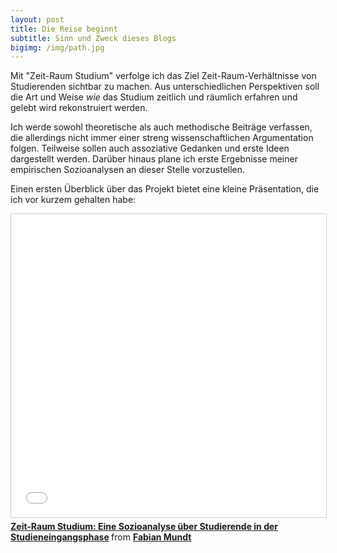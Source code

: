 ```yaml
---
layout: post
title: Die Reise beginnt
subtitle: Sinn und Zweck dieses Blogs
bigimg: /img/path.jpg
---
```


Mit "Zeit-Raum Studium" verfolge ich das Ziel Zeit-Raum-Verhältnisse von Studierenden sichtbar zu machen. Aus unterschiedlichen Perspektiven soll die Art und Weise _wie_ das Studium zeitlich und räumlich erfahren und gelebt wird rekonstruiert werden. 

Ich werde sowohl theoretische als auch methodische Beiträge verfassen, die allerdings nicht immer einer streng wissenschaftlichen Argumentation folgen. Teilweise sollen auch assoziative Gedanken und erste Ideen dargestellt werden. Darüber hinaus plane ich erste Ergebnisse meiner empirischen Sozioanalysen an dieser Stelle vorzustellen.

Einen ersten Überblick über das Projekt bietet eine kleine Präsentation, die ich vor kurzem gehalten habe:
<iframe src="//de.slideshare.net/slideshow/embed_code/key/pachEQIll5tnZd" width="595" height="485" frameborder="0" marginwidth="0" marginheight="0" scrolling="no" style="border:1px solid #CCC; border-width:1px; margin-bottom:5px; max-width: 100%;" allowfullscreen> </iframe> <div style="margin-bottom:5px"> <strong> <a href="//de.slideshare.net/Inventionate/zeitraum-studium-eine-sozioanalyse-ber-studierende-in-der-studieneingangsphase" title="Zeit-Raum Studium: Eine Sozioanalyse über Studierende in der Studieneingangsphase" target="_blank">Zeit-Raum Studium: Eine Sozioanalyse über Studierende in der Studieneingangsphase</a> </strong> from <strong><a href="//de.slideshare.net/Inventionate" target="_blank">Fabian Mundt</a></strong> </div>